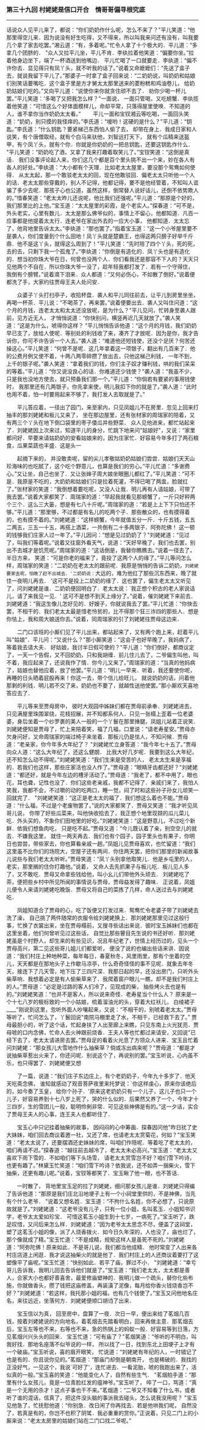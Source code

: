 ### 第三十九回 村姥姥是信口开合　情哥哥偏寻根究底
----
    




话说众人见平儿来了，都说：“你们奶奶作什么呢，怎么不来了？"平儿笑道：“他那里得空儿来．因为说没有好生吃得，又不得来，所以叫我来问还有没有，叫我要几个拿了家去吃罢。”湘云道：“有，多着呢。”忙令人拿了十个极大的．平儿道：“多拿几个团脐的．    "众人又拉平儿坐，平儿不肯．李纨拉着他笑道：“偏要你坐。”拉着他身边坐下，端了一杯酒送到他嘴边．    平儿忙喝了一口就要走．李纨道：“偏不许你去．显见得只有凤丫头，就不听我的话了。”说着又命嬷嬷们：“先送了盒子去，就说我留下平儿了。”那婆子一时拿了盒子回来说：“二奶奶说，叫奶奶和姑娘们别笑话要嘴吃．这个盒子里是方才舅太太那里送来的菱粉糕和鸡油卷儿，    给奶奶姑娘们吃的。”又向平儿道：“说使你来你就贪住顽不去了．    劝你少喝一杯儿罢。”平儿笑道：'多喝了又把我怎么样？"一面说，    一面只管喝，又吃螃蟹．李纨揽着他笑道：“可惜这么个好体面模样儿，命却平常，只落得屋里使唤．不知道的人，谁不拿你当作奶奶太太看。”
　　平儿一面和宝钗湘云等吃喝，一面回头笑道：“奶奶，别只摸的我怪痒的。”李氏道：“嗳哟！这硬的是什么？"平儿道：“钥匙。”李氏道：“什么钥匙？要紧梯己东西怕人偷了去，    却带在身上．我成日家和人说笑，有个唐僧取经，就有个白马来驮他，刘智远打天下，    就有个瓜精来送盔甲，有个凤丫头，就有个你．你就是你奶奶的一把总钥匙，还要这钥匙作什么．    "平儿笑道：“奶奶吃了酒，又拿了我来打趣着取笑儿了。”宝钗笑道：“这倒是真话．    我们没事评论起人来，你们这几个都是百个里头挑不出一个来，妙在各人有各人的好处。”李纨道：“大小都有个天理．比如老太太屋里，要没那个鸳鸯如何使得．    从太太起，那一个敢驳老太太的回，现在他敢驳回．偏老太太只听他一个人的话．老太太那些穿戴的，别人不记得，他都记得，要不是他经管着，不知叫人诓骗了多少去呢．那孩子心也公道，虽然这样，倒常替人说好话儿，还倒不依势欺人的。”惜春笑道：“老太太昨儿还说呢，他比我们还强呢。”平儿道：“那原是个好的，我们那里比的上他。”宝玉道：“太太屋里的彩霞，是个老实人。”探春道：“可不是，外头老实，心里有数儿．太太是那么佛爷似的，事情上不留心，他都知道．凡百一应事都是他提着太太行．连老爷在家出外去的一应大小事，    他都知道．太太忘了，他背地里告诉太太。”李纨道：“那也罢了。”指着宝玉道：“这一个小爷屋里要不是袭人，你们度量到个什么田地！凤丫头就是楚霸王，也得这两只膀子好举千斤鼎．他不是这丫头，就得这么周到了！"平儿笑道：“先时陪了四个丫头，死的死，去的去，只剩下我一个孤鬼了。”李纨道：“你倒是有造化的．凤丫头也是有造化的．想当初你珠大爷在日，何曾也没两个人．你们看我还是那容不下人的？天天只见他两个不自在．所以你珠大爷一没了，趁年轻我都打发了．若有一个守得住，    我倒有个膀臂。”说着滴下泪来．众人都道：“又何必伤心，不如散了倒好。”说着便都洗了手，大家约往贾母王夫人处问安．

　　众婆子丫头打扫亭子，收拾杯盘．袭人和平儿同往前去，让平儿到房里坐坐，再喝一杯茶．平儿说：“不喝茶了，再来罢。”说着便要出去．袭人又叫住问道：“这个月的月钱，连老太太和太太还没放呢，是为什么？"平儿见问，忙转身至袭人跟前，见方近无人，    才悄悄说道：“你快别问，横竖再迟几天就放了。”袭人笑道：“这是为什么，唬得你这样？    "平儿悄悄告诉他道：“这个月的月钱，我们奶奶早已支了，放给人使呢．等别处的利钱收了来，凑齐了才放呢．因为是你，我才告诉你，你可不许告诉一个人去。”袭人道：“难道他还短钱使，还没个足厌？何苦还操这心。”平儿笑道：“何曾不是呢．这几年拿着这一项银子，翻出有几百来了．他的公费月例又使不着，十两八两零碎攒了放出去，只他这梯己利钱，    一年不到，上千的银子呢。”袭人笑道：“拿着我们的钱，你们主子奴才赚利钱，哄的我们呆呆的等着。”平儿道：“你又说没良心的话．你难道还少钱使？"袭人道：“我虽不少，只是我也没地方使去，就只预备我们那一个。”平儿道：“你倘若有要紧的事用钱使时，    我那里还有几两银子，你先拿来使，明儿我扣下你的就是了。”袭人道：“此时也用不着，怕一时要用起来不够了，我打发人去取就是了。”

　　平儿答应着，一径出了园门，来至家内，只见凤姐儿不在房里．忽见上回来打抽丰的那刘姥姥和板儿又来了，    坐在那边屋里，还有张材家的周瑞家的陪着，又有两三个丫头在地下倒口袋里的枣子倭瓜并些野菜．    众人见他进来，都忙站起来了．刘姥姥因上次来过，知道平儿的身分，忙跳下地来问"姑娘好"，又说：“家里都问好．早要来请姑奶奶的安看姑娘来的，因为庄家忙．好容易今年多打了两石粮食，瓜果菜蔬也丰盛．这是头一

　　起摘下来的，    并没敢卖呢，留的尖儿孝敬姑奶奶姑娘们尝尝．姑娘们天天山珍海味的也吃腻了，这个吃个野意儿，也算是我们的穷心。”平儿忙道：“多谢费心。”又让坐，自己也坐了．又让张婶子周大娘坐眼圈儿都红了。”平儿笑道：“可不是．我原是不吃的，大奶奶和姑娘们只是拉着死灌，不得已喝了两盅，脸就红了。”张材家的笑道：“我倒想着要吃呢，又没人让我．明儿再有人请姑娘，可带了我去罢。”说着大家都笑了．周瑞家的道：“早起我就看见那螃蟹了，一斤只好秤两个三个．这么三大篓，想是有七八十斤呢。”周瑞家的道：“若是上上下下只怕还不够。”平儿道：“那里够，不过都是有名儿的吃两个子．那些散众的，也有摸得着的，也有摸不着的。”刘姥姥道：“这样螃蟹，今年就值五分一斤．十斤五钱，五五二两五，三五一十五，再搭上酒菜，一共倒有二十多两银子．阿弥陀佛！    这一顿的钱够我们庄家人过一年了。”平儿因问：“想是见过奶奶了？"刘姥姥道：“见过了，叫我们等着呢。”说着又往窗外看天气，说道：“天好早晚了，我们也去罢，别出不去城才是饥荒呢。”周瑞家的道：“这话倒是，我替你瞧瞧去。”说着一径去了，半日方来，    笑道：“可是你老的福来了，竟投了这两个人的缘了。”平儿等问怎么样，周瑞家的笑道：“二奶奶在老太太的跟前呢．我原是悄悄的告诉二奶奶，`刘姥姥要家去呢，怕晚了赶不出城去．'二奶奶说：`大远的，难为他扛了那些沉东西来，晚了就住一夜明儿再去．    '这可不是投上二奶奶的缘了．这也罢了，偏生老太太又听见了，问刘姥姥是谁．二奶奶便回明白了．老太太说：`我正想个积古的老人家说话儿，请了来我见一见．'    这可不是想不到天上缘分了。”说着，催刘姥姥下来前去．刘姥姥道：“我这生像儿怎好见的．好嫂子，你就说我去了罢。”平儿忙道：“你快去罢，不相干的．我们老太太最是惜老怜贫的，比不得那个狂三诈四的那些人．想是你怯上，我和周大娘送你去。”说着，同周瑞家的引了刘姥姥往贾母这边来．

　　二门口该班的小厮们见了平儿出来，都站起来了，又有两个跑上来，赶着平儿叫"姑娘"．平儿问：“又说什么？"那小厮笑道：“这会子也好早晚了，我妈病了，等着我去请大夫．    好姑娘，我讨半日假可使的？"平儿道：“你们倒好，都商议定了，一天一个告假，又不回奶奶，只和我胡缠．前儿住儿去了，二爷偏生叫他，叫不着，我应起来了，还说我作了情．你今儿又来了。”周瑞家的道：“当真的他妈病了，姑娘也替他应着，放了他罢。”平儿道：“明儿一早来．听着，我还要使你呢，再睡的日头晒着屁股再来！你这一去，带个信儿给旺儿，    就说奶奶的话，问着他那剩的利钱．明儿若不交了来，奶奶也不要了，就越性送他使罢。”那小厮欢天喜地答应去了．

　　平儿等来至贾母房中，    彼时大观园中姊妹们都在贾母前承奉．刘姥姥进去，只见满屋里珠围翠绕，花枝招展，并不知都系何人．只见一张榻上歪着一位老婆婆，身后坐着一个纱罗裹的美人一般的一个丫鬟在那里捶腿，凤姐儿站着正说笑．刘姥姥便知是贾母了，忙上来陪着笑，福了几福，口里说：“请老寿星安。”贾母亦欠身问好，又命周瑞家的端过椅子来坐着．那板儿仍是怯人，不知问候．贾母道：“老亲家，你今年多大年纪了？    "刘姥姥忙立身答道：“我今年七十五了。”贾母向众人道：“这么大年纪了，还这么健朗．    比我大好几岁呢．我要到这么大年纪，还不知怎么动不得呢。”刘姥姥笑道：“我们生来是受苦的人，    老太太生来是享福的．若我们也这样，那些庄家活也没人作了。”贾母道：“眼睛牙齿都还好？"刘姥姥道：“都还好，就是今年左边的槽牙活动了。”贾母道：“我老了，都不中用了，眼也花，耳也聋，记性也没了．你们这些老亲戚，我都不记得了．亲戚们来了，我怕人笑我，我都不会，不过嚼的动的吃两口，睡一觉，闷了时和这些孙子孙女儿顽笑一回就完了．    "刘姥姥笑道：“这正是老太太的福了．我们想这么着也不能。”贾母道：“什么福，不过是个老废物罢了。”说的大家都笑了．贾母又笑道：“我才听见凤哥儿说，    你带了好些瓜菜来，叫他快收拾去了，我正想个地里现撷的瓜儿菜儿吃．外头买的，不象你们田地里的好吃。”刘姥姥笑道：“这是野意儿，不过吃个新鲜．依我们想鱼肉吃，    只是吃不起。”贾母又道：“今儿既认着了亲，别空空儿的就去．不嫌我这里，    就住一两天再去．我们也有个园子，园子里头也有果子，你明日也尝尝，带些家去，你也算看亲戚一趟。”凤姐儿见贾母喜欢，也忙留道：“我们这里虽不比你们的场院大，空屋子还有两间．你住两天罢，把你们那里的新闻故事儿说些与我们老太太听听。”贾母笑道：“凤丫头别拿他取笑儿．他是乡屯里的人，老实，那里搁的住你打趣他。”说着，    又命人去先抓果子与板儿吃．板儿见人多了，又不敢吃．贾母又命拿些钱给他，叫小幺儿们带他外头顽去．    刘姥姥吃了茶，便把些乡村中所见所闻的事情说与贾母，贾母益发得了趣味．    正说着，凤姐儿便令人来请刘姥姥吃晚饭．贾母又将自己的菜拣了几样，命人送过去与刘姥姥吃．

　　凤姐知道合了贾母的心，吃了饭便又打发过来．鸳鸯忙令老婆子带了刘姥姥去洗了澡，    自己挑了两件随常的衣服令给刘姥姥换上．那刘姥姥那里见过这般行事，忙换了衣裳出来，坐在贾母榻前，又搜寻些话出来说．彼时宝玉姊妹们也都在这里坐着，他们何曾听见过这些话，    自觉比那些瞽目先生说的书还好听．那刘姥姥虽是个村野人，却生来的有些见识，况且年纪老了，世情上经历过的，见头一个贾母高兴，第二见这些哥儿姐儿们都爱听，    便没了说的也编出些话来讲．因说道：“我们村庄上种地种菜，每年每日，春夏秋冬，风里雨里，那有个坐着的空儿，天天都是在那地头子上作歇马凉亭，什么奇奇怪怪的事不见呢．就象去年冬天，接连下了几天雪，地下压了三四尺深．我那日起的早，还没出房门，只听外头柴草响．我想着必定是有人偷柴草来了．我爬着窗户眼儿一瞧，却不是我们村庄上的人。”贾母道：“必定是过路的客人们冷了，见现成的柴，    抽些烤火去也是有的。”刘姥姥笑道：“也并不是客人，所以说来奇怪．老寿星当个什么人？    原来是一个十七八岁的极标致的一个小姑娘，梳着溜油光的头，穿着大红袄儿，    白绫裙子____"刚说到这里，忽听外面人吵嚷起来，又说：“不相干的，别唬着老太太。”贾母等听了，忙问怎么了，丫鬟回说"南院马棚里走了水，不相干，已经救下去了。”    贾母最胆小的，听了这个话，忙起身扶了人出至廊上来瞧，只见东南上火光犹亮．贾母唬的口内念佛，忙命人去火神跟前烧香．王夫人等也忙都过来请安，又回说"已经下去了，老太太请进房去罢。”贾母足的看着火光息了方领众人进来．宝玉且忙着问刘姥姥：“那女孩儿大雪地作什么抽柴草？倘或冻出病来呢？"贾母道：“都是才说抽柴草惹出火来了，你还问呢．别说这个了，再说别的罢。”宝玉听说，心内虽不乐，也只得罢了．刘姥姥便又想

　　了一篇，说道：“我们庄子东边庄上，有个老奶奶子，今年九十多岁了．他天天吃斋念佛，    谁知就感动了观音菩萨夜里来托梦说：`你这样虔心，原来你该绝后的，如今奏了玉皇，    给你个孙子．'原来这老奶奶只有一个儿子，这儿子也只一个儿子，好容易养到十七八岁上死了，哭的什么似的．后果然又养了一个，今年才十三四岁，生的雪团儿一般，聪明伶俐非常．可见这些神佛是有的。”这一夕话，实合了贾母王夫人的心事，连王夫人也都听住了．

　　宝玉心中只记挂着抽柴的故事，    因闷闷的心中筹画．探春因问他"昨日扰了史大妹妹，咱们回去商议着邀一社，又还了席，也请老太太赏菊花，何如？"宝玉笑道：“老太太说了，还要摆酒还史妹妹的席，叫咱们作陪呢．等着吃了老太太的，咱们再请不迟。”探春道：“越往前去越冷了，老太太未必高兴。”宝玉道：“老太太又喜欢下雨下雪的．不如咱们等下头场雪，    请老太太赏雪岂不好？咱们雪下吟诗，也更有趣了。”林黛玉忙笑道：“咱们雪下吟诗？依我说，还不如弄一捆柴火，雪下抽柴，还更有趣儿呢。”说着，宝钗等都笑了．宝玉瞅了他一眼，也不答话．

　　一时散了，    背地里宝玉足的拉了刘姥姥，细问那女孩儿是谁．刘姥姥只得编了告诉他道：“那原是我们庄北沿地埂子上有一个小祠堂里供的，不是神佛，当先有个什么老爷．    "说着又想名姓．宝玉道：“不拘什么名姓，你不必想了，只说原故就是了。”刘姥姥道：“这老爷没有儿子，只有一位小姐，名叫茗玉．小姐知书识字，老爷太太爱如珍宝．    可惜这茗玉小姐生到十七岁，一病死了。”宝玉听了，跌足叹惜，又问后来怎么样．刘姥姥道：“因为老爷太太思念不尽，便盖了这祠堂，塑了这茗玉小姐的像，派了人烧香拨火．如今日久年深的，人也没了，庙也烂了，那个像就成了精。”宝玉忙道：“不是成精，规矩这样人是虽死不死的。”刘姥姥道：“阿弥陀佛！原来如此．不是哥儿说，我们都当他成精．    他时常变了人出来各村庄店道上闲逛．我才说这抽柴火的就是他了．我们村庄上的人还商议着要打了这塑像平了庙呢。”宝玉忙道：“快别如此．若平了庙，罪过不小．    "刘姥姥道：“幸亏哥儿告诉我，我明儿回去告诉他们就是了。”宝玉道：“我们老太太，太太都是善人，合家大小也都好善喜舍，最爱修庙塑神的．我明儿做一个疏头，替你化些布施，你就做香头，攒了钱把这庙修盖，再装潢了泥像，每月给你香火钱烧香岂不好？"刘姥姥道：“若这样，我托那小姐的福，也有几个钱使了。”宝玉又问他地名庄名，来往远近，坐落何方．刘姥姥便顺口胡诌了出来．

　　宝玉信以为真，    回至房中，盘算了一夜．次日一早，便出来给了茗烟几百钱，按着刘姥姥说的方向地名，着茗烟去先踏看明白，回来再做主意．那茗烟去后，宝玉左等也不来，右等也不来，急的热锅上的蚂蚁一般．好容易等到日落，方见茗烟兴兴头头的回来．    宝玉忙道：“可有庙了？"茗烟笑道：“爷听的不明白，叫我好找．那地名座落不似爷说的一样，    所以找了一日，找到东北上田埂子上才有一个破庙。”宝玉听说，喜的眉开眼笑，    忙说道：“刘姥姥有年纪的人，一时错记了也是有的．你且说你见的。”茗烟道：“那庙门却倒是朝南开，    也是稀破的．我找的正没好气，一见这个，我说`可好了'，连忙进去．一看泥胎，唬的我跑出来了，活似真的一般。”宝玉喜的笑道：“他能变化人了，自然有些生气．    "茗烟拍手道：“那里有什么女孩儿，竟是一位青脸红发的瘟神爷。”宝玉听了，    啐了一口，骂道：“真是一个无用的杀才！这点子事也干不来。”茗烟道：“二爷又不知看了什么书，或者听了谁的混话，信真了，把这件没头脑的事派我去碰头，怎么说我没用呢？    "宝玉见他急了，忙抚慰他道：“你别急．改日闲了你再找去．若是他哄我们呢，    自然没了，若真是有的，你岂不也积了阴骘．我必重重的赏你。”正说着，只见二门上的小厮来说：“老太太房里的姑娘们站在二门口找二爷呢。”